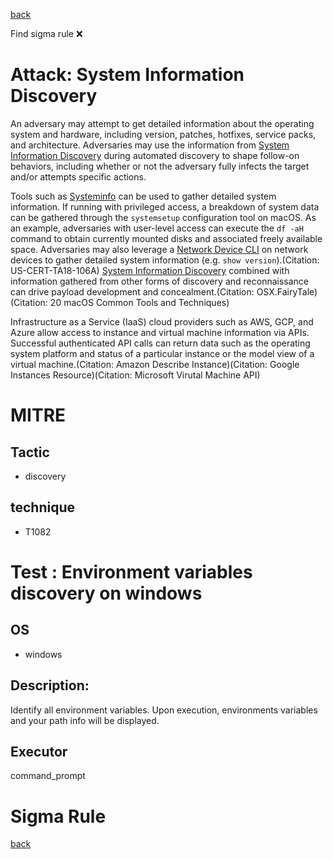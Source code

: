 
[back](../index.md)

Find sigma rule :x: 

# Attack: System Information Discovery 

An adversary may attempt to get detailed information about the operating system and hardware, including version, patches, hotfixes, service packs, and architecture. Adversaries may use the information from [System Information Discovery](https://attack.mitre.org/techniques/T1082) during automated discovery to shape follow-on behaviors, including whether or not the adversary fully infects the target and/or attempts specific actions.

Tools such as [Systeminfo](https://attack.mitre.org/software/S0096) can be used to gather detailed system information. If running with privileged access, a breakdown of system data can be gathered through the <code>systemsetup</code> configuration tool on macOS. As an example, adversaries with user-level access can execute the <code>df -aH</code> command to obtain currently mounted disks and associated freely available space. Adversaries may also leverage a [Network Device CLI](https://attack.mitre.org/techniques/T1059/008) on network devices to gather detailed system information (e.g. <code>show version</code>).(Citation: US-CERT-TA18-106A) [System Information Discovery](https://attack.mitre.org/techniques/T1082) combined with information gathered from other forms of discovery and reconnaissance can drive payload development and concealment.(Citation: OSX.FairyTale)(Citation: 20 macOS Common Tools and Techniques)

Infrastructure as a Service (IaaS) cloud providers such as AWS, GCP, and Azure allow access to instance and virtual machine information via APIs. Successful authenticated API calls can return data such as the operating system platform and status of a particular instance or the model view of a virtual machine.(Citation: Amazon Describe Instance)(Citation: Google Instances Resource)(Citation: Microsoft Virutal Machine API)

# MITRE
## Tactic
  - discovery


## technique
  - T1082


# Test : Environment variables discovery on windows
## OS
  - windows


## Description:
Identify all environment variables. Upon execution, environments variables and your path info will be displayed.


## Executor
command_prompt

# Sigma Rule


[back](../index.md)
